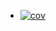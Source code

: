 <!-- README.md -->
+ [![cov](https://shrikantMarkad.github.io/PythonAutomation/badges/coverage.svg)](https://github.com/shrikantMarkad/PythonAutomation/actions)